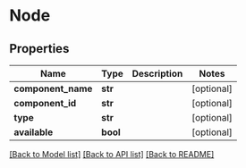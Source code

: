 # Node

## Properties
Name | Type | Description | Notes
------------ | ------------- | ------------- | -------------
**component_name** | **str** |  | [optional] 
**component_id** | **str** |  | [optional] 
**type** | **str** |  | [optional] 
**available** | **bool** |  | [optional] 

[[Back to Model list]](../README.md#documentation-for-models) [[Back to API list]](../README.md#documentation-for-api-endpoints) [[Back to README]](../README.md)


